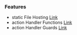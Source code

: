 ### Features

* static File Hosting [Link](static-files.md)
* action Handler Functions [Link](action-handler.md)
* action Handler Guards [Link](action-handler-guards.md)
